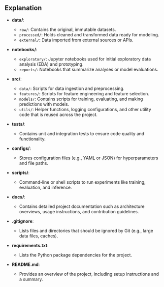 
## Explanation

- **data/**:  
  - `raw/`: Contains the original, immutable datasets.
  - `processed/`: Holds cleaned and transformed data ready for modeling.
  - `external/`: Data imported from external sources or APIs.

- **notebooks/**:  
  - `exploratory/`: Jupyter notebooks used for initial exploratory data analysis (EDA) and prototyping.
  - `reports/`: Notebooks that summarize analyses or model evaluations.

- **src/**:  
  - `data/`: Scripts for data ingestion and preprocessing.
  - `features/`: Scripts for feature engineering and feature selection.
  - `models/`: Contains scripts for training, evaluating, and making predictions with models.
  - `utils/`: Helper functions, logging configurations, and other utility code that is reused across the project.

- **tests/**:  
  - Contains unit and integration tests to ensure code quality and functionality.

- **configs/**:  
  - Stores configuration files (e.g., YAML or JSON) for hyperparameters and file paths.

- **scripts/**:  
  - Command-line or shell scripts to run experiments like training, evaluation, and inference.

- **docs/**:  
  - Contains detailed project documentation such as architecture overviews, usage instructions, and contribution guidelines.

- **.gitignore**:  
  - Lists files and directories that should be ignored by Git (e.g., large data files, caches).

- **requirements.txt**:  
  - Lists the Python package dependencies for the project.

- **README.md**:  
  - Provides an overview of the project, including setup instructions and a summary.


